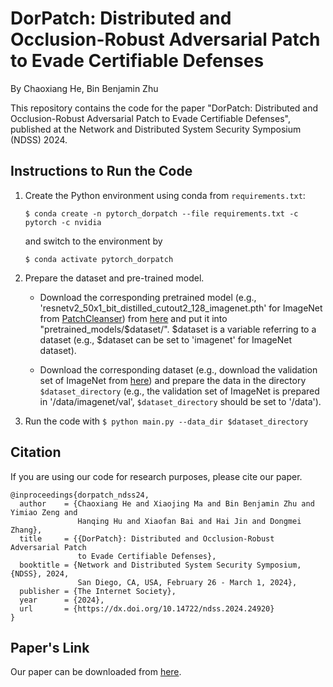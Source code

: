 # DorPatch: Distributed and Occlusion-Robust Adversarial Patch to Evade Certifiable Defenses

By Chaoxiang He, Bin Benjamin Zhu

This repository contains the code for the paper "DorPatch: Distributed and Occlusion-Robust Adversarial Patch to Evade Certifiable Defenses", published at the Network and Distributed System Security Symposium (NDSS) 2024.

## Instructions to Run the Code

1. Create the Python environment using conda from `requirements.txt`:

   `$ conda create -n pytorch_dorpatch --file requirements.txt -c pytorch -c nvidia`

   and switch to the environment by

   `$ conda activate pytorch_dorpatch`

2. Prepare the dataset and pre-trained model.
   - Download the corresponding pretrained model (e.g., 'resnetv2_50x1_bit_distilled_cutout2_128_imagenet.pth' for ImageNet from [PatchCleanser](https://github.com/inspire-group/PatchCleanser)) from [here](https://drive.google.com/drive/folders/10H1HIhJ6V8sO99x8g4WxtTahCrTkyTCF) and put it into "pretrained_models/$dataset/". $dataset is a variable referring to a dataset (e.g., $dataset can be set to 'imagenet' for ImageNet dataset).

   - Download the corresponding dataset (e.g., download the validation set of ImageNet from [here](https://www.image-net.org/data/ILSVRC/2012/ILSVRC2012_img_val.tar)) and prepare the data in the directory `$dataset_directory` (e.g., the validation set of ImageNet is prepared in '/data/imagenet/val', `$dataset_directory` should be set to '/data').
3. Run the code with
   `$ python main.py --data_dir $dataset_directory`

## Citation

If you are using our code for research purposes, please cite our paper.

```
@inproceedings{dorpatch_ndss24,
  author    = {Chaoxiang He and Xiaojing Ma and Bin Benjamin Zhu and Yimiao Zeng and 
               Hanqing Hu and Xiaofan Bai and Hai Jin and Dongmei Zhang},
  title     = {{DorPatch}: Distributed and Occlusion-Robust Adversarial Patch
               to Evade Certifiable Defenses},
  booktitle = {Network and Distributed System Security Symposium, {NDSS}, 2024,
               San Diego, CA, USA, February 26 - March 1, 2024},
  publisher = {The Internet Society},
  year      = {2024},
  url       = {https://dx.doi.org/10.14722/ndss.2024.24920}
}
```

## Paper's Link
Our paper can be downloaded from [here](https://www.ndss-symposium.org/ndss-paper/dorpatch-distributed-and-occlusion-robust-adversarial-patch-to-evade-certifiable-defenses/).
